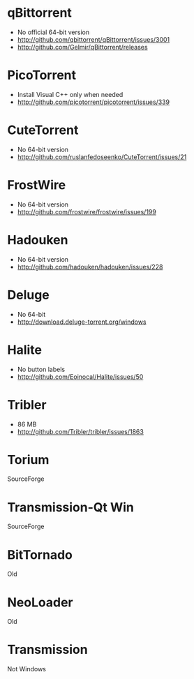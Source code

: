 
qBittorrent
============================
- No official 64-bit version
- http://github.com/qbittorrent/qBittorrent/issues/3001
- http://github.com/Gelmir/qBittorrent/releases

PicoTorrent
=====================================
- Install Visual C++ only when needed
- http://github.com/picotorrent/picotorrent/issues/339

CuteTorrent
===================
- No 64-bit version
- http://github.com/ruslanfedoseenko/CuteTorrent/issues/21

FrostWire
===================
- No 64-bit version
- http://github.com/frostwire/frostwire/issues/199

Hadouken
===================
- No 64-bit version
- http://github.com/hadouken/hadouken/issues/228

Deluge
===========
- No 64-bit
- http://download.deluge-torrent.org/windows

Halite
==================
- No button labels
- http://github.com/Eoinocal/Halite/issues/50

Tribler
=======
- 86 MB
- http://github.com/Tribler/tribler/issues/1863

Torium
===========
SourceForge

Transmission-Qt Win
===================
SourceForge

BitTornado
==========
Old

NeoLoader
=========
Old

Transmission
============
Not Windows
